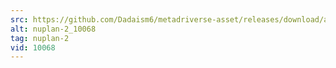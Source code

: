 ```yaml
---
src: https://github.com/Dadaism6/metadriverse-asset/releases/download/assetsv1.0.1/nuplan-2_10068.mp4
alt: nuplan-2_10068
tag: nuplan-2
vid: 10068
---
```

